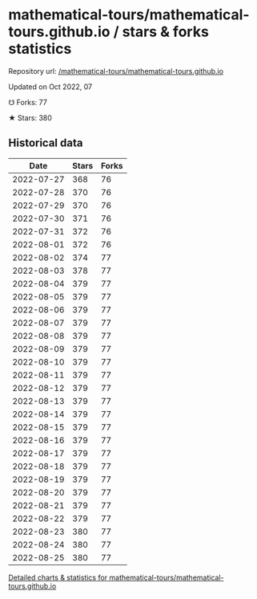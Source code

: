 # mathematical-tours/mathematical-tours.github.io / stars & forks statistics

Repository url: [/mathematical-tours/mathematical-tours.github.io](https://github.com/mathematical-tours/mathematical-tours.github.io)

Updated on Oct 2022, 07

☋ Forks: 77

★ Stars: 380

## Historical data
| Date | Stars | Forks |
|------|-------|-------|
| 2022-07-27 | 368 | 76 | 
| 2022-07-28 | 370 | 76 | 
| 2022-07-29 | 370 | 76 | 
| 2022-07-30 | 371 | 76 | 
| 2022-07-31 | 372 | 76 | 
| 2022-08-01 | 372 | 76 | 
| 2022-08-02 | 374 | 77 | 
| 2022-08-03 | 378 | 77 | 
| 2022-08-04 | 379 | 77 | 
| 2022-08-05 | 379 | 77 | 
| 2022-08-06 | 379 | 77 | 
| 2022-08-07 | 379 | 77 | 
| 2022-08-08 | 379 | 77 | 
| 2022-08-09 | 379 | 77 | 
| 2022-08-10 | 379 | 77 | 
| 2022-08-11 | 379 | 77 | 
| 2022-08-12 | 379 | 77 | 
| 2022-08-13 | 379 | 77 | 
| 2022-08-14 | 379 | 77 | 
| 2022-08-15 | 379 | 77 | 
| 2022-08-16 | 379 | 77 | 
| 2022-08-17 | 379 | 77 | 
| 2022-08-18 | 379 | 77 | 
| 2022-08-19 | 379 | 77 | 
| 2022-08-20 | 379 | 77 | 
| 2022-08-21 | 379 | 77 | 
| 2022-08-22 | 379 | 77 | 
| 2022-08-23 | 380 | 77 | 
| 2022-08-24 | 380 | 77 | 
| 2022-08-25 | 380 | 77 | 


[Detailed charts & statistics for mathematical-tours/mathematical-tours.github.io](https://reviewgithub.com/rep/mathematical-tours/mathematical-tours.github.io)
